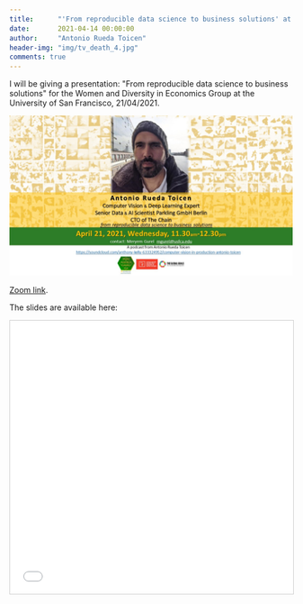 ```yaml
---
title:      "'From reproducible data science to business solutions' at the University of San Francisco"
date:       2021-04-14 00:00:00
author:     "Antonio Rueda Toicen"
header-img: "img/tv_death_4.jpg"
comments: true
---
```


I will be giving a presentation: "From reproducible data science to business solutions" for the Women and Diversity in Economics Group at the University of San Francisco, 21/04/2021.

![alt text](img/AntonioRueda-21April.eng.jpg "UCSF ad")

[Zoom link](https://zoom.us/j/7811934986?pwd=NGpaSjFTTnRqSE84OE1mL0VzNTlFZz09#success). 

The slides are available here: 

<iframe src="//www.slideshare.net/slideshow/embed_code/key/d0SFiNSs3QUsPt" width="595" height="485" frameborder="0" marginwidth="0" marginheight="0" scrolling="no" style="border:1px solid #CCC; border-width:1px; margin-bottom:5px; max-width: 100%;" allowfullscreen> </iframe> <div style="margin-bottom:5px"><a href="//www.slideshare.net/AntonioRuedaToicen/reproducible-data-science-and-business-solutions" title="Reproducible data science and business solutions" target="_blank">
